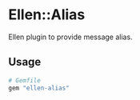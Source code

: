 # Ellen::Alias
Ellen plugin to provide message alias.

## Usage
```ruby
# Gemfile
gem "ellen-alias"
```
